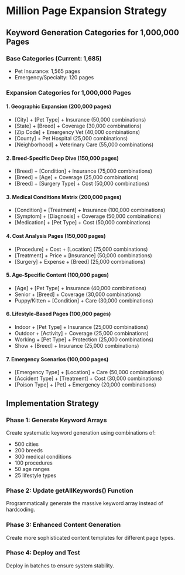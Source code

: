 # Million Page Expansion Strategy

## Keyword Generation Categories for 1,000,000 Pages

### Base Categories (Current: 1,685)
- Pet Insurance: 1,565 pages
- Emergency/Specialty: 120 pages

### Expansion Categories for 1,000,000 Pages

#### 1. Geographic Expansion (200,000 pages)
- [City] + [Pet Type] + Insurance (50,000 combinations)
- [State] + [Breed] + Coverage (30,000 combinations) 
- [Zip Code] + Emergency Vet (40,000 combinations)
- [County] + Pet Hospital (25,000 combinations)
- [Neighborhood] + Veterinary Care (55,000 combinations)

#### 2. Breed-Specific Deep Dive (150,000 pages)
- [Breed] + [Condition] + Insurance (75,000 combinations)
- [Breed] + [Age] + Coverage (25,000 combinations)
- [Breed] + [Surgery Type] + Cost (50,000 combinations)

#### 3. Medical Conditions Matrix (200,000 pages)
- [Condition] + [Treatment] + Insurance (100,000 combinations)
- [Symptom] + [Diagnosis] + Coverage (50,000 combinations)
- [Medication] + [Pet Type] + Cost (50,000 combinations)

#### 4. Cost Analysis Pages (150,000 pages)
- [Procedure] + Cost + [Location] (75,000 combinations)
- [Treatment] + Price + [Insurance] (50,000 combinations)
- [Surgery] + Expense + [Breed] (25,000 combinations)

#### 5. Age-Specific Content (100,000 pages)
- [Age] + [Pet Type] + Insurance (40,000 combinations)
- Senior + [Breed] + Coverage (30,000 combinations)
- Puppy/Kitten + [Condition] + Care (30,000 combinations)

#### 6. Lifestyle-Based Pages (100,000 pages)
- Indoor + [Pet Type] + Insurance (25,000 combinations)
- Outdoor + [Activity] + Coverage (25,000 combinations)
- Working + [Pet Type] + Protection (25,000 combinations)
- Show + [Breed] + Insurance (25,000 combinations)

#### 7. Emergency Scenarios (100,000 pages)
- [Emergency Type] + [Location] + Care (50,000 combinations)
- [Accident Type] + [Treatment] + Cost (30,000 combinations)
- [Poison Type] + [Pet] + Emergency (20,000 combinations)

## Implementation Strategy

### Phase 1: Generate Keyword Arrays
Create systematic keyword generation using combinations of:
- 500 cities
- 200 breeds  
- 300 medical conditions
- 100 procedures
- 50 age ranges
- 25 lifestyle types

### Phase 2: Update getAllKeywords() Function
Programmatically generate the massive keyword array instead of hardcoding.

### Phase 3: Enhanced Content Generation
Create more sophisticated content templates for different page types.

### Phase 4: Deploy and Test
Deploy in batches to ensure system stability.
